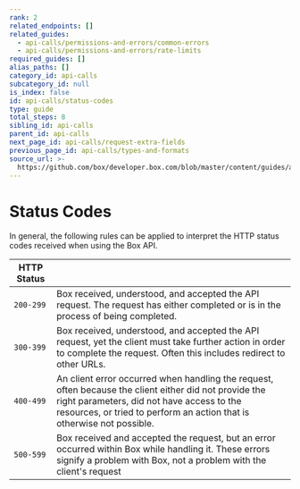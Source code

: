 ```yaml
---
rank: 2
related_endpoints: []
related_guides:
  - api-calls/permissions-and-errors/common-errors
  - api-calls/permissions-and-errors/rate-limits
required_guides: []
alias_paths: []
category_id: api-calls
subcategory_id: null
is_index: false
id: api-calls/status-codes
type: guide
total_steps: 8
sibling_id: api-calls
parent_id: api-calls
next_page_id: api-calls/request-extra-fields
previous_page_id: api-calls/types-and-formats
source_url: >-
  https://github.com/box/developer.box.com/blob/master/content/guides/api-calls/status-codes.md
---
```


# Status Codes

In general, the following rules can be applied to interpret the HTTP status
codes received when using the Box API.

<!-- markdownlint-disable line-length -->

| HTTP Status |                                                                                                                                                                                                                               |
| ----------- | ----------------------------------------------------------------------------------------------------------------------------------------------------------------------------------------------------------------------------- |
| `200-299`   | Box received, understood, and accepted the API request. The request has either completed or is in the process of being completed.                                                                                             |
| `300-399`   | Box received, understood, and accepted the API request, yet the client must take further action in order to complete the request. Often this includes redirect to other URLs.                                                 |
| `400-499`   | An client error occurred when handling the request, often because the client either did not provide the right parameters, did not have access to the resources, or tried to perform an action that is otherwise not possible. |
| `500-599`   | Box received and accepted the request, but an error occurred within Box while handling it. These errors signify a problem with Box, not a problem with the client's request                                                   |

<!-- markdownlint-enable line-length -->
